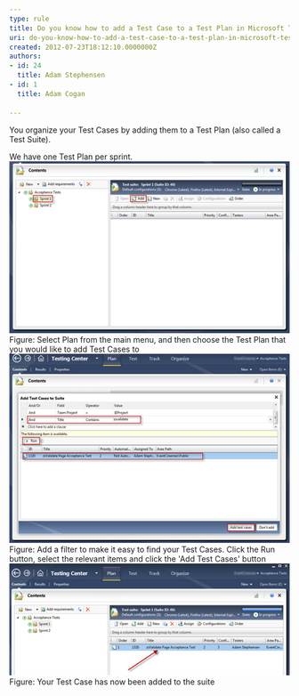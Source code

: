 ```yaml
---
type: rule
title: Do you know how to add a Test Case to a Test Plan in Microsoft Test Manager?
uri: do-you-know-how-to-add-a-test-case-to-a-test-plan-in-microsoft-test-manager
created: 2012-07-23T18:12:10.0000000Z
authors:
- id: 24
  title: Adam Stephensen
- id: 1
  title: Adam Cogan

---
```


 
You organize your Test Cases by adding them to a Test Plan (also called a Test S​uite).
 
We have one Test Plan per sprint.
![How to add a test case to a test plan](add-tc-to-tp-1.jpg)Figure: Select Plan from the main menu, and then choose the Test Plan that you would like to add Test Cases to![How to add a test case to a test plan](add-tc-to-tp-2.jpg)Figure: Add a filter to make it easy to find your Test Cases. Click the Run button, select the relevant items and click the 'Add Test Cases' button![How to add a test case to a test plan](add-tc-to-tp-3.jpg)Figure: Your Test Case has now been added to the suite
